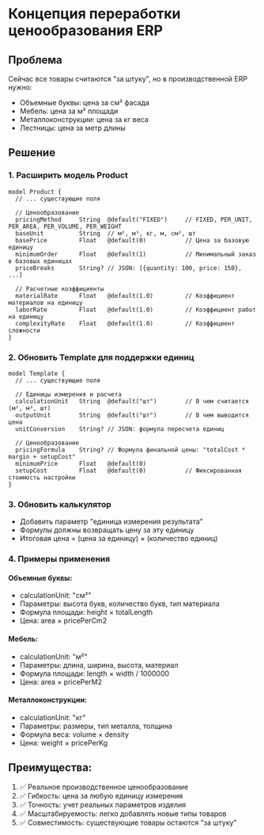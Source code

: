 # Концепция переработки ценообразования ERP

## Проблема
Сейчас все товары считаются "за штуку", но в производственной ERP нужно:
- Объемные буквы: цена за см² фасада
- Мебель: цена за м² площади
- Металлоконструкции: цена за кг веса
- Лестницы: цена за метр длины

## Решение

### 1. Расширить модель Product
```prisma
model Product {
  // ... существующие поля
  
  // Ценообразование
  pricingMethod     String  @default("FIXED")     // FIXED, PER_UNIT, PER_AREA, PER_VOLUME, PER_WEIGHT
  baseUnit          String  // м², м³, кг, м, см², шт
  basePrice         Float   @default(0)           // Цена за базовую единицу
  minimumOrder      Float   @default(1)           // Минимальный заказ в базовых единицах
  priceBreaks       String? // JSON: [{quantity: 100, price: 150}, ...]
  
  // Расчетные коэффициенты
  materialRate      Float   @default(1.0)         // Коэффициент материалов на единицу
  laborRate         Float   @default(1.0)         // Коэффициент работ на единицу
  complexityRate    Float   @default(1.0)         // Коэффициент сложности
}
```

### 2. Обновить Template для поддержки единиц
```prisma
model Template {
  // ... существующие поля
  
  // Единицы измерения и расчета
  calculationUnit   String  @default("шт")        // В чем считается (м², м³, шт)
  outputUnit        String  @default("шт")        // В чем выводится цена
  unitConversion    String? // JSON: формула пересчета единиц
  
  // Ценообразование
  pricingFormula    String? // Формула финальной цены: "totalCost * margin + setupCost"
  minimumPrice      Float   @default(0)
  setupCost         Float   @default(0)           // Фиксированная стоимость настройки
}
```

### 3. Обновить калькулятор
- Добавить параметр "единица измерения результата"
- Формулы должны возвращать цену за эту единицу
- Итоговая цена = (цена за единицу) × (количество единиц)

### 4. Примеры применения

#### Объемные буквы:
- calculationUnit: "см²"
- Параметры: высота букв, количество букв, тип материала
- Формула площади: height × totalLength
- Цена: area × pricePerCm2

#### Мебель:
- calculationUnit: "м²"  
- Параметры: длина, ширина, высота, материал
- Формула площади: length × width / 1000000
- Цена: area × pricePerM2

#### Металлоконструкции:
- calculationUnit: "кг"
- Параметры: размеры, тип металла, толщина
- Формула веса: volume × density
- Цена: weight × pricePerKg

## Преимущества:
1. ✅ Реальное производственное ценообразование
2. ✅ Гибкость: цена за любую единицу измерения  
3. ✅ Точность: учет реальных параметров изделия
4. ✅ Масштабируемость: легко добавлять новые типы товаров
5. ✅ Совместимость: существующие товары остаются "за штуку"
